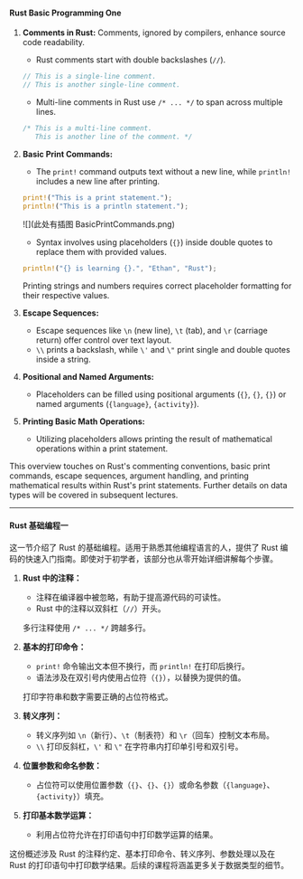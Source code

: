 #### Rust Basic Programming One

1. **Comments in Rust:**
   Comments, ignored by compilers, enhance source code readability.
   - Rust comments start with double backslashes (`//`).

   ```rust
   // This is a single-line comment.
   // This is another single-line comment.
   ```

   - Multi-line comments in Rust use `/* ... */` to span across multiple lines.

   ```rust
   /* This is a multi-line comment.
      This is another line of the comment. */
   ```

2. **Basic Print Commands:**
   - The `print!` command outputs text without a new line, while `println!` includes a new line after printing.

   ```rust
   print!("This is a print statement.");
   println!("This is a println statement.");
   ```

   ![](此处有插图 BasicPrintCommands.png)
   - Syntax involves using placeholders (`{}`) inside double quotes to replace them with provided values.

   ```rust
   println!("{} is learning {}.", "Ethan", "Rust");
   ```

   Printing strings and numbers requires correct placeholder formatting for their respective values.

3. **Escape Sequences:**
   - Escape sequences like `\n` (new line), `\t` (tab), and `\r` (carriage return) offer control over text layout.
   - `\\` prints a backslash, while `\'` and `\"` print single and double quotes inside a string.

4. **Positional and Named Arguments:**
   - Placeholders can be filled using positional arguments (`{}`, `{}`, `{}`) or named arguments (`{language}`, `{activity}`).

5. **Printing Basic Math Operations:**
   - Utilizing placeholders allows printing the result of mathematical operations within a print statement.

This overview touches on Rust's commenting conventions, basic print commands, escape sequences, argument handling, and printing mathematical results within Rust's print statements. Further details on data types will be covered in subsequent lectures.

---

#### Rust 基础编程一

这一节介绍了 Rust 的基础编程。适用于熟悉其他编程语言的人，提供了 Rust 编码的快速入门指南。即使对于初学者，该部分也从零开始详细讲解每个步骤。

1. **Rust 中的注释：**
   - 注释在编译器中被忽略，有助于提高源代码的可读性。
   - Rust 中的注释以双斜杠（`//`）开头。

   多行注释使用 `/* ... */` 跨越多行。

2. **基本的打印命令：**
   - `print!` 命令输出文本但不换行，而 `println!` 在打印后换行。
   - 语法涉及在双引号内使用占位符（`{}`），以替换为提供的值。

   打印字符串和数字需要正确的占位符格式。

3. **转义序列：**
   - 转义序列如 `\n`（新行）、`\t`（制表符）和 `\r`（回车）控制文本布局。
   - `\\` 打印反斜杠，`\'` 和 `\"` 在字符串内打印单引号和双引号。

4. **位置参数和命名参数：**
   - 占位符可以使用位置参数（`{}`、`{}`、`{}`）或命名参数（`{language}`、`{activity}`）填充。

5. **打印基本数学运算：**
   - 利用占位符允许在打印语句中打印数学运算的结果。

这份概述涉及 Rust 的注释约定、基本打印命令、转义序列、参数处理以及在 Rust 的打印语句中打印数学结果。后续的课程将涵盖更多关于数据类型的细节。
